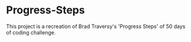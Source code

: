 # Progress-Steps
This project is a recreation of Brad Traversy's 'Progress Steps' of 50 days of coding challenge.

